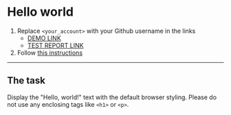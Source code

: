 # Hello world
1. Replace `<your_account>` with your Github username in the links
    - [DEMO LINK](https://rustron.github.io/layout_hello-world/) <br>
    - [TEST REPORT LINK](https://rustron.github.io/layout_hello-world/report/html_report/)
2. Follow [this instructions](https://mate-academy.github.io/layout_task-guideline/)
___

## The task 
Display the "Hello, world!" text with the default browser styling. Please do not 
use any enclosing tags like `<h1>` or `<p>`.
